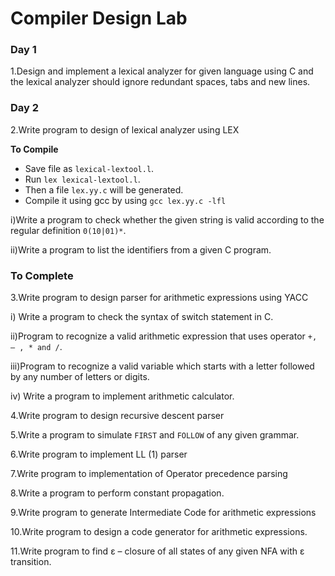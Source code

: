 Compiler Design Lab
===================

### Day 1
1.Design and implement a lexical analyzer for given language using C and the lexical analyzer should ignore redundant spaces, tabs and new lines.

### Day 2
2.Write program to design of lexical analyzer using LEX

**To Compile**
* Save file as `lexical-lextool.l`.
* Run `lex lexical-lextool.l`.
* Then a file `lex.yy.c` will be generated.
* Compile it using gcc by using `gcc lex.yy.c -lfl`


i)Write a program to check whether the given string is valid according to the regular definition   `0(10|01)*`.

ii)Write a program to list the identifiers from a given C program.

### To Complete

3.Write program to design parser for arithmetic expressions using YACC

i) Write a program to check the syntax of switch statement in C.

ii)Program to recognize a valid arithmetic expression that uses operator `+, – , * and /`.

iii)Program to recognize a valid variable which starts with a letter followed by any   number of letters or digits.

iv) Write a program to implement arithmetic calculator.

4.Write program to design recursive descent parser

5.Write a program to simulate `FIRST` and `FOLLOW` of any given grammar.

6.Write program to implement LL (1) parser

7.Write program to implementation of Operator precedence parsing 

8.Write a program to perform constant propagation.

9.Write program to generate Intermediate Code for arithmetic expressions

10.Write program to design a code generator for arithmetic expressions.

11.Write program to find ε – closure of all states of any given NFA with ε transition.
